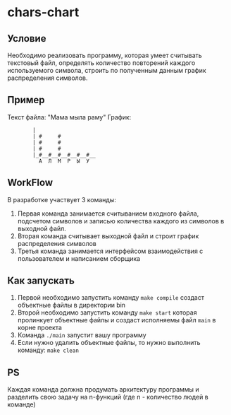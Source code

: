 # chars-chart

## Условие
Необходимо реализовать программу, которая умеет считывать текстовый файл, определять количество повторений каждого 
используемого символа, строить по полученным данным график распределения символов.


## Пример
Текст файла: "Мама мыла раму"
График: 
```
        |
        | #     #
        | #     #
        | #     #
        |_#__#__#__#__#__#__
          А  Л  М  Р  Ы  У
```

## WorkFlow
В разработке участвует 3 команды:
1) Первая команда занимается считыванием входного файла, подсчетом символов и записью количества каждого из символов 
в выходной файл.
2) Вторая команда считывает выходной файл и строит график распределения символов
3) Третья команда занимается интерфейсом взаимодействия с пользователем и написанием сборщика

## Как запускать
1) Первой необходимо запустить команду `make compile` создаст объектные файлы в директории bin
2) Второй необходимо запустить команду `make start` которая пролинкует объектные файлы и создаст исполняемы файл `main` в корне проекта
3) Команда `./main` запустит вашу программу
4) Если нужно удалить объектные файлы, то нужно выполнить команду: `make clean`

## PS
Каждая команда должна продумать архитектуру программы и разделить свою задачу на n-функций 
(где n - количество людей в команде)
